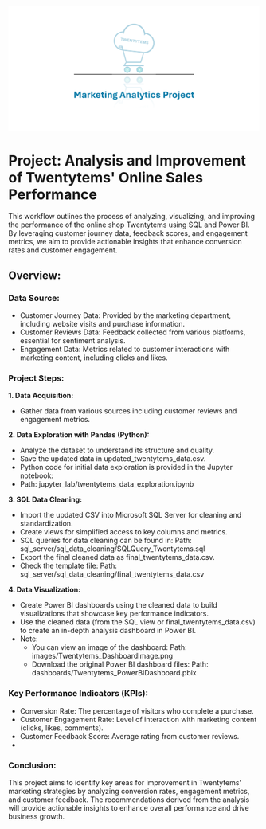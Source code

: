 ![header image](assets/images/company_logo/1.png)

# Project: Analysis and Improvement of Twentytems' Online Sales Performance

This workflow outlines the process of analyzing, visualizing, and improving the performance of the online shop Twentytems using SQL and Power BI. By leveraging customer journey data, feedback scores, and engagement metrics, we aim to provide actionable insights that enhance conversion rates and customer engagement.

## Overview:

### Data Source:

- Customer Journey Data: Provided by the marketing department, including website visits and purchase information.
- Customer Reviews Data: Feedback collected from various platforms, essential for sentiment analysis.
- Engagement Data: Metrics related to customer interactions with marketing content, including clicks and likes.  

### Project Steps:  

**1. Data Acquisition:**  
  - Gather data from various sources including customer reviews and engagement metrics.
    
**2. Data Exploration with Pandas (Python):**  
  - Analyze the dataset to understand its structure and quality.  
  - Save the updated data in updated_twentytems_data.csv.
  - Python code for initial data exploration is provided in the Jupyter notebook:
  - Path: jupyter_lab/twentytems_data_exploration.ipynb

**3. SQL Data Cleaning:**  
  - Import the updated CSV into Microsoft SQL Server for cleaning and standardization.
  - Create views for simplified access to key columns and metrics.
  - SQL queries for data cleaning can be found in:
    Path: sql_server/sql_data_cleaning/SQLQuery_Twentytems.sql
  - Export the final cleaned data as final_twentytems_data.csv.
  - Check the template file:
    Path: sql_server/sql_data_cleaning/final_twentytems_data.csv

**4. Data Visualization:**  
  - Create Power BI dashboards using the cleaned data to build visualizations that showcase key performance indicators.
  - Use the cleaned data (from the SQL view or final_twentytems_data.csv) to create an in-depth analysis dashboard in Power BI.
  - Note:
    - You can view an image of the dashboard:
      Path: images/Twentytems_DashboardImage.png
    - Download the original Power BI dashboard files:
      Path: dashboards/Twentytems_PowerBIDashboard.pbix

### Key Performance Indicators (KPIs):
- Conversion Rate: The percentage of visitors who complete a purchase.
- Customer Engagement Rate: Level of interaction with marketing content (clicks, likes, comments).
- Customer Feedback Score: Average rating from customer reviews.
- 
### Conclusion:
This project aims to identify key areas for improvement in Twentytems' marketing strategies by analyzing conversion rates, engagement metrics, and customer feedback. The recommendations derived from the analysis will provide actionable insights to enhance overall performance and drive business growth.
